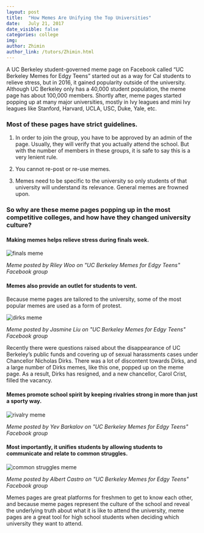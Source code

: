 ```yaml
---
layout: post
title:  "How Memes Are Unifying the Top Universities"
date:   July 21, 2017
date_visible: false
categories: college
img:
author: Zhimin
author_link: /tutors/Zhimin.html
---
```


A UC Berkeley student-governed meme page on Facebook called “UC Berkeley Memes for Edgy Teens” started out as a way for Cal students to relieve stress, but in 2016, it gained popularity outside of the university. Although UC Berkeley only has a 40,000 student population, the meme page has about 100,000 members. Shortly after, meme pages started popping up at many major universities, mostly in Ivy leagues and mini Ivy leagues like Stanford, Harvard, UCLA, USC, Duke, Yale, etc.

### Most of these pages have strict guidelines.

1)	In order to join the group, you have to be approved by an admin of the page. Usually, they will verify that you actually attend the school. But with the number of members in these groups, it is safe to say this is a very lenient rule.

2)	You cannot re-post or re-use memes.

3)	Memes need to be specific to the university so only students of that university will understand its relevance. General memes are frowned upon.

### So why are these meme pages popping up in the most competitive colleges, and how have they changed university culture?

#### Making memes helps relieve stress during finals week.

![finals meme]({{site.url}}/img/midterm_score_meme.jpg)

*Meme posted by Riley Woo on "UC Berkeley Memes for Edgy Teens" Facebook group*

#### Memes also provide an outlet for students to vent.
Because meme pages are tailored to the university, some of the most popular memes are used as a form of protest.

![dirks meme]({{site.url}}/img/dirks_meme.jpg)

*Meme posted by Jasmine Liu on "UC Berkeley Memes for Edgy Teens" Facebook group*

Recently there were questions raised about the disappearance of UC Berkeley’s public funds and covering up of sexual harassments cases under Chancellor Nicholas Dirks. There was a lot of discontent towards Dirks, and a large number of Dirks memes, like this one, popped up on the meme page. As a result, Dirks has resigned, and a new chancellor, Carol Crist, filled the vacancy.

####	Memes promote school spirit by keeping rivalries strong in more than just a sporty way.

![rivalry meme]({{site.url}}/img/emoji_stanford_meme.jpg)

*Meme posted by Yev Barkalov on "UC Berkeley Memes for Edgy Teens" Facebook group*

#### Most importantly, it unifies students by allowing students to communicate and relate to common struggles.

![common struggles meme]({{site.url}}/img/formatting_meme.jpg)

*Meme posted by Albert Castro on "UC Berkeley Memes for Edgy Teens" Facebook group*

Memes pages are great platforms for freshmen to get to know each other, and because meme pages represent the culture of the school and reveal the underlying truth about what it is like to attend the university, meme pages are a great tool for high school students when deciding which university they want to attend.
